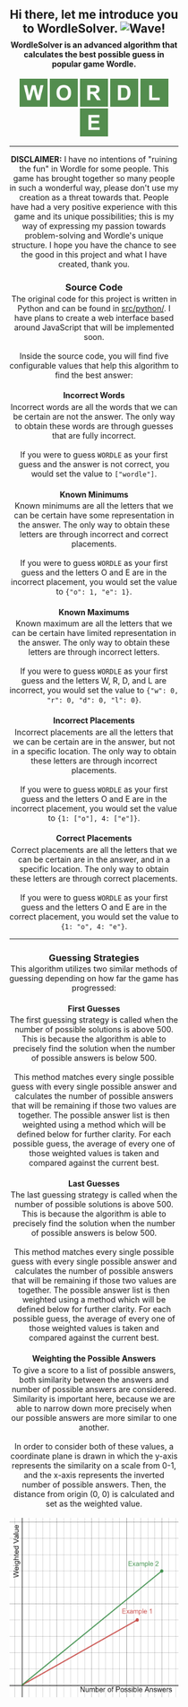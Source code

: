 <div style="width: 60%; margin: 0 auto; text-align: center;">
  <h2 align="center">
    Hi there, let me introduce you to <strong>WordleSolver</strong>. <img alt="Wave!" src="https://raw.githubusercontent.com/MartinHeinz/MartinHeinz/master/wave.gif" height="30px">
  </h2>
    
  <h4 align="center" style="margin-top: -10px">
    WordleSolver is an advanced algorithm that calculates the best possible guess in popular game Wordle.
  </h4>
    
  <p align="center">
    <img alt="W" height="50px" src="./assets/icons/W.png">
    <img alt="O" height="50px" src="./assets/icons/O.png">
    <img alt="R" height="50px" src="./assets/icons/R.png">
    <img alt="D" height="50px" src="./assets/icons/D.png">
    <img alt="L" height="50px" src="./assets/icons/L.png">
    <img alt="E" height="50px" src="./assets/icons/E.png">
  </p>
    
  <hr>

  <p align="center">
    <strong>DISCLAIMER:</strong> I have no intentions of "ruining the fun" in Wordle for some people. This game has brought together so many people in such a wonderful way, please don't use my creation as a threat towards that. People have had a very positive experience with this game and its unique possibilities; this is my way of expressing my passion towards problem-solving and Wordle's unique structure. I hope you have the chance to see the good in this project and what I have created, thank you.
  </p>
    
  <h3 align="center">
    Source Code
  </h3>
    
  <p align="center" style="margin-top: -15px">
    The original code for this project is written in Python and can be found in <a href="https://github.com/StarbuckBarista/WordleSolver/tree/master/src/python">src/python/</a>. I have plans to create a web interface based around JavaScript that will be implemented soon.
    <br><br>
    Inside the source code, you will find five configurable values that help this algorithm to find the best answer:
  </p>
    
  <h4 align="center">
    Incorrect Words
  </h4>
    
  <p align="center" style="margin-top: -15px">
    Incorrect words are all the words that we can be certain are not the answer. The only way to obtain these words are through guesses that are fully incorrect.
    <br><br>
    If you were to guess <code>WORDLE</code> as your first guess and the answer is not correct, you would set the value to <code>["wordle"]</code>.
  </p>
    
  <h4 align="center">
    Known Minimums
  </h4>
    
  <p align="center" style="margin-top: -15px">
    Known minimums are all the letters that we can be certain have some representation in the answer. The only way to obtain these letters are through incorrect and correct placements.
    <br><br>
    If you were to guess <code>WORDLE</code> as your first guess and the letters O and E are in the incorrect placement, you would set the value to <code>{"o": 1, "e": 1}</code>.
  </p>
    
  <h4 align="center">
    Known Maximums
  </h4>
    
  <p align="center" style="margin-top: -15px">
    Known maximum are all the letters that we can be certain have limited representation in the answer. The only way to obtain these letters are through incorrect letters.
    <br><br>
    If you were to guess <code>WORDLE</code> as your first guess and the letters W, R, D, and L are incorrect, you would set the value to <code>{"w": 0, "r": 0, "d": 0, "l": 0}</code>.
  </p>
    
  <h4 align="center">
    Incorrect Placements
  </h4>
    
  <p align="center" style="margin-top: -15px">
    Incorrect placements are all the letters that we can be certain are in the answer, but not in a specific location. The only way to obtain these letters are through incorrect placements.
    <br><br>
    If you were to guess <code>WORDLE</code> as your first guess and the letters O and E are in the incorrect placement, you would set the value to <code>{1: ["o"], 4: ["e"]}</code>.
  </p>
    
  <h4 align="center">
    Correct Placements
  </h4>
    
  <p align="center" style="margin-top: -15px">
    Correct placements are all the letters that we can be certain are in the answer, and in a specific location. The only way to obtain these letters are through correct placements.
    <br><br>
    If you were to guess <code>WORDLE</code> as your first guess and the letters O and E are in the correct placement, you would set the value to <code>{1: "o", 4: "e"}</code>.
  </p>
    
  <hr>
    
  <h3 align="center">
    Guessing Strategies
  </h3>
    
  <p align="center" style="margin-top: -15px">
    This algorithm utilizes two similar methods of guessing depending on how far the game has progressed:
  </p>
    
  <h4 align="center">
    First Guesses
  </h4>
    
  <p align="center" style="margin-top: -15px">
    The first guessing strategy is called when the number of possible solutions is above 500. This is because the algorithm is able to precisely find the solution when the number of possible answers is below 500.
    <br><br>
    This method matches every single possible guess with every single possible answer and calculates the number of possible answers that will be remaining if those two values are together. The possible answer list is then weighted using a method which will be defined below for further clarity. For each possible guess, the average of every one of those weighted values is taken and compared against the current best. 
  </p>
    
  <h4 align="center">
    Last Guesses
  </h4>
    
  <p align="center" style="margin-top: -15px">
    The last guessing strategy is called when the number of possible solutions is above 500. This is because the algorithm is able to precisely find the solution when the number of possible answers is below 500.
    <br><br>
    This method matches every single possible guess with every single possible answer and calculates the number of possible answers that will be remaining if those two values are together. The possible answer list is then weighted using a method which will be defined below for further clarity. For each possible guess, the average of every one of those weighted values is taken and compared against the current best. 
  </p>
    
  <h4 align="center">
    Weighting the Possible Answers
  </h4>
    
  <p align="center" style="margin-top: -15px">
    To give a score to a list of possible answers, both similarity between the answers and number of possible answers are considered. Similarity is important here, because we are able to narrow down more precisely when our possible answers are more similar to one another.
    <br><br>
    In order to consider both of these values, a coordinate plane is drawn in which the y-axis represents the similarity on a scale from 0-1, and the x-axis represents the inverted number of possible answers. Then, the distance from origin (0, 0) is calculated and set as the weighted value.
    <br><br>
    <img alt="Weighting Graph" src="./assets/graphs/weighting.png" height="320px">
  </p>
</div>
